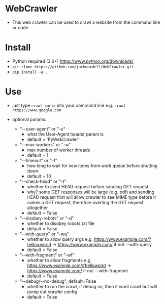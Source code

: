 # WebCrawler

* This web crawler can be used to crawl a website from the command line or code

# Install

* Python required (3.6+) https://www.python.org/downloads/
* `git clone https://github.com/jackwardell/WebCrawler.git`
* `pip install -e .`

# Use

* just type `crawl <url>` into your command line e.g. `crawl https://www.google.com`

* optional params:
    - "--user-agent" or "-u"
        - what the User-Agent header param is
        - default = 'PyWebCrawler'
    - "--max-workers" or "-w"
        - max number of worker threads
        - default = 1
    - "--timeout" or "-t"
        - how long to wait for new items from work queue before shutting down
        - default = 10
    - "--check-head" or "-t"
        - whether to send HEAD request before sending GET request
        - why? some GET responses will be large (e.g. pdf) and sending HEAD request first will allow crawler to see MIME type before it makes a GET request, therefore averting the GET request altogether
        - default = False
    - "--disobey-robots" or "-d"
        - whether to disobey robots.txt file
        - default = False
    - "--with-query" or "-wq"
        - whether to allow query args e.g. https://www.example.com/?hello=world -> https://www.example.com/ if not --with-query
        - default = False
    - "--with-fragment" or "-wf"
        - whether to allow fragments e.g. https://www.example.com/#helloworld -> https://www.example.com/ if not --with-fragment
        - default = False
    - "--debug/--no-debug", default=False
        - whether to run the crawl, if debug on, then it wont crawl but will pump out crawler config
        - default = False

